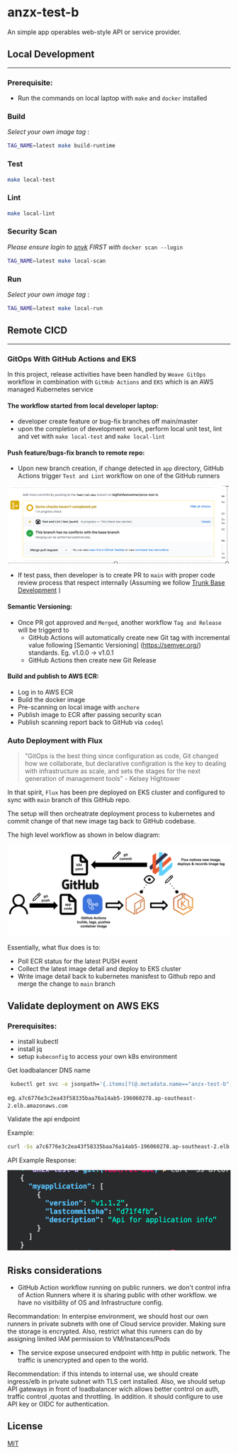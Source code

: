 # anzx-test-b

An simple app operables web-style API or service provider.


## Local Development
---
### Prerequisite: 

- Run the commands on local laptop with `make` and `docker` installed

### Build
_Select your own image tag_ :
```sh
TAG_NAME=latest make build-runtime
```
### Test
```sh
make local-test
```
### Lint
```sh
make local-lint
```
### Security Scan
_Please ensure login to [snyk](https://app.snyk.io/org/) FIRST with_ `docker scan --login`
```sh
TAG_NAME=latest make local-scan
```
### Run
_Select your own image tag_ :
```sh
TAG_NAME=latest make local-run
```
## Remote CICD
---
### GitOps With GitHub Actions and EKS
In this project, release activities have been handled by `Weave GitOps` workflow in combination with `GitHub Actions` and `EKS` which is an AWS managed Kubernetes service


#### The workflow started from local developer laptop:
 - developer create feature or bug-fix branches off main/master
 - upon the completion of development work, perform local unit test, lint and vet with `make local-test` and `make local-lint`

#### Push feature/bugs-fix branch to remote repo:

  - Upon new branch creation, if change detected in `app` directory, GitHub Actions trigger `Test and Lint` workflow on  one of the GitHub runners

   ![remote test](/images/test2.png)

  - If test pass, then developer is to create PR to `main` with proper code review process that respect internally  (Assuming we follow [Trunk Base Development](https://trunkbaseddevelopment.com/) )
#### Semantic Versioning:
  - Once PR got approved and `Merged`, another workflow `Tag and Release` will be triggerd to
     * GitHub Actions will automatically create new Git tag with incremental value following [Semantic Versioning] (https://semver.org/) standards. Eg. v1.0.0 -> v1.0.1
     * GitHub Actions then create new Git Release

#### Build and publish to AWS ECR:

  - Log in to AWS ECR
  - Build the docker image
  - Pre-scanning on local image with `anchore`
  - Publish image to ECR after passing security scan
  - Publish scanning report back to GitHub via `codeql`


### Auto Deployment with Flux

> "GitOps is the best thing since configuration as code, Git changed how we collaborate, but declarative configration is the key to dealing with infrastructure as scale, and sets the stages for the next generation of management tools"  - Kelsey Hightower
>

In that spirit, `Flux` has been pre deployed on EKS cluster and configured to sync with `main` branch of this GitHub repo. 

The setup will then orcheatrate deployment process to kubernetes and commit change of that new image tag back to GitHub codebase.


The high level workflow as shown in below diagram:

![GitOps with FLUX](/images/image1.png)


Essentially, what flux does is to:

- Poll ECR status for the latest PUSH event
- Collect the latest image detail and deploy to EKS cluster
- Write image detail back to kubernetes manisfest to  Github repo and merge the change to `main` branch 


## Validate deployment on AWS EKS

### Prerequisites:
 - install kubectl
 - install jq
 - setup `kubeconfig` to access your own k8s environment 

Get loadbalancer DNS name

```sh
 kubectl get svc -o jsonpath='{.items[?(@.metadata.name=="anzx-test-b")].status.loadBalancer.ingress[0]}' | jq .

```
eg.
`a7c6776e3c2ea43f58335baa76a14ab5-196060278.ap-southeast-2.elb.amazonaws.com`

Validate the api endpoint

Example:

```sh
curl -Ss a7c6776e3c2ea43f58335baa76a14ab5-196060278.ap-southeast-2.elb.amazonaws.com:8080/version | jq .
```
API Example Response:

![respoonse](/images/response.png)
## Risks considerations
 - GitHub Action workflow running on public runners. we don't control infra of Action Runners where it is sharing public with other workflow. we have no visitbility of OS and Infrastructure config.

Recommandation: In enterpise environment, we should host our own runners in private subnets with one of Cloud service provider. Making sure the storage is encrypted. Also, restrict what this runners can do by assigning limited IAM permission to VM/Instances/Pods

- The service expose unsecured endpoint with http in public network. The traffic is unencrypted and open to the world.

Recommendation: if this intends to internal use, we should create ingress/elb in private subnet with TLS cert installed.
Also, we should setup API gateways in front of loadbalancer wich allows better control on auth, traffic control ,quotas and throttling.
In addition. it should configure to use API key or OIDC for authentication.

## License

[MIT](LICENSE)